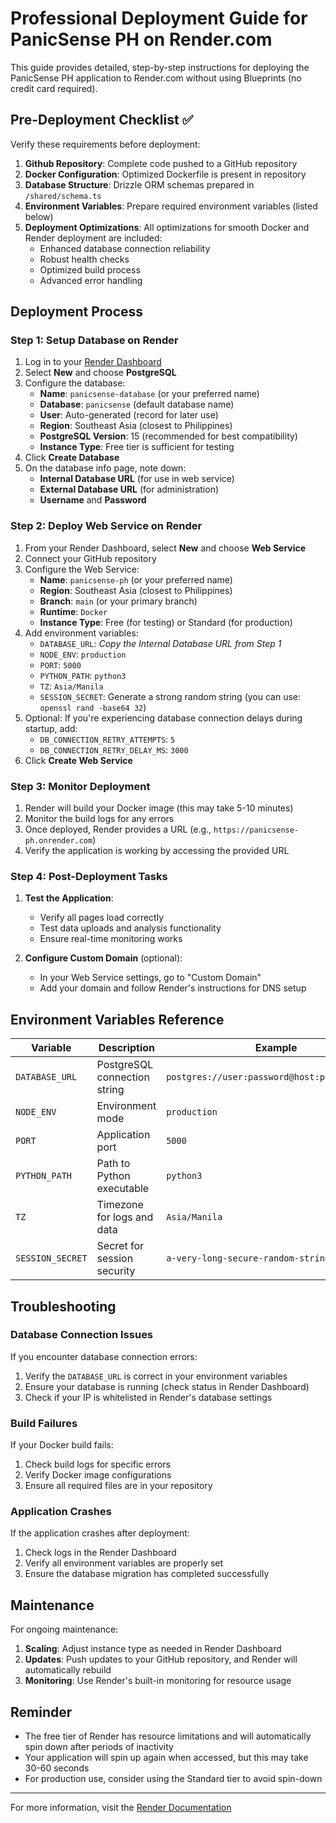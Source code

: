 # Professional Deployment Guide for PanicSense PH on Render.com

This guide provides detailed, step-by-step instructions for deploying the PanicSense PH application to Render.com without using Blueprints (no credit card required).

## Pre-Deployment Checklist ✅

Verify these requirements before deployment:

1. **Github Repository**: Complete code pushed to a GitHub repository
2. **Docker Configuration**: Optimized Dockerfile is present in repository
3. **Database Structure**: Drizzle ORM schemas prepared in `/shared/schema.ts`
4. **Environment Variables**: Prepare required environment variables (listed below)
5. **Deployment Optimizations**: All optimizations for smooth Docker and Render deployment are included:
   - Enhanced database connection reliability
   - Robust health checks
   - Optimized build process
   - Advanced error handling

## Deployment Process

### Step 1: Setup Database on Render

1. Log in to your [Render Dashboard](https://dashboard.render.com)
2. Select **New** and choose **PostgreSQL**
3. Configure the database:
   - **Name**: `panicsense-database` (or your preferred name)
   - **Database**: `panicsense` (default database name)
   - **User**: Auto-generated (record for later use)
   - **Region**: Southeast Asia (closest to Philippines)
   - **PostgreSQL Version**: 15 (recommended for best compatibility)
   - **Instance Type**: Free tier is sufficient for testing
4. Click **Create Database**
5. On the database info page, note down:
   - **Internal Database URL** (for use in web service)
   - **External Database URL** (for administration)
   - **Username** and **Password**

### Step 2: Deploy Web Service on Render

1. From your Render Dashboard, select **New** and choose **Web Service**
2. Connect your GitHub repository
3. Configure the Web Service:
   - **Name**: `panicsense-ph` (or your preferred name)
   - **Region**: Southeast Asia (closest to Philippines)
   - **Branch**: `main` (or your primary branch)
   - **Runtime**: `Docker`
   - **Instance Type**: Free (for testing) or Standard (for production)
4. Add environment variables:
   - `DATABASE_URL`: *Copy the Internal Database URL from Step 1*
   - `NODE_ENV`: `production`
   - `PORT`: `5000`
   - `PYTHON_PATH`: `python3`
   - `TZ`: `Asia/Manila`
   - `SESSION_SECRET`: Generate a strong random string (you can use: `openssl rand -base64 32`)
5. Optional: If you're experiencing database connection delays during startup, add:
   - `DB_CONNECTION_RETRY_ATTEMPTS`: `5`
   - `DB_CONNECTION_RETRY_DELAY_MS`: `3000`
6. Click **Create Web Service**

### Step 3: Monitor Deployment

1. Render will build your Docker image (this may take 5-10 minutes)
2. Monitor the build logs for any errors
3. Once deployed, Render provides a URL (e.g., `https://panicsense-ph.onrender.com`)
4. Verify the application is working by accessing the provided URL

### Step 4: Post-Deployment Tasks

1. **Test the Application**:
   - Verify all pages load correctly
   - Test data uploads and analysis functionality
   - Ensure real-time monitoring works

2. **Configure Custom Domain** (optional):
   - In your Web Service settings, go to "Custom Domain"
   - Add your domain and follow Render's instructions for DNS setup

## Environment Variables Reference

| Variable | Description | Example |
|----------|-------------|---------|
| `DATABASE_URL` | PostgreSQL connection string | `postgres://user:password@host:port/database` |
| `NODE_ENV` | Environment mode | `production` |
| `PORT` | Application port | `5000` |
| `PYTHON_PATH` | Path to Python executable | `python3` |
| `TZ` | Timezone for logs and data | `Asia/Manila` |
| `SESSION_SECRET` | Secret for session security | `a-very-long-secure-random-string` |

## Troubleshooting

### Database Connection Issues

If you encounter database connection errors:

1. Verify the `DATABASE_URL` is correct in your environment variables
2. Ensure your database is running (check status in Render Dashboard)
3. Check if your IP is whitelisted in Render's database settings

### Build Failures

If your Docker build fails:

1. Check build logs for specific errors
2. Verify Docker image configurations
3. Ensure all required files are in your repository

### Application Crashes

If the application crashes after deployment:

1. Check logs in the Render Dashboard
2. Verify all environment variables are properly set
3. Ensure the database migration has completed successfully

## Maintenance

For ongoing maintenance:

1. **Scaling**: Adjust instance type as needed in Render Dashboard
2. **Updates**: Push updates to your GitHub repository, and Render will automatically rebuild
3. **Monitoring**: Use Render's built-in monitoring for resource usage

## Reminder

* The free tier of Render has resource limitations and will automatically spin down after periods of inactivity
* Your application will spin up again when accessed, but this may take 30-60 seconds
* For production use, consider using the Standard tier to avoid spin-down

---

For more information, visit the [Render Documentation](https://docs.render.com/web-services)